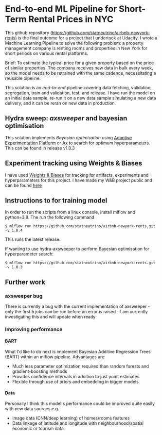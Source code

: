 # End-to-end ML Pipeline for Short-Term Rental Prices in NYC
This github repository (https://github.com/statneutrino/airbnb-newyork-rents) 
is the final outcome for a project that I undertook at Udacity. I wrote a 
Machine Learning Pipeline to solve the following problem: a property management company is renting
rooms and properties in New York for short periods on various rental platforms.

Brief:
To estimate the typical price for a given property based on the price of similar properties. 
The company receives new data in bulk every week, so the model
needs to be retrained with the same cadence, necessitating
a reusable pipeline.

This solution is an *end-to-end* pipeline covering data fetching, validation, segregation, train
and validation, test, and release. I have run the model on an initial
data sample, re-run it on a new data sample simulating a
new data delivery, and it can be reran on new data in production.

## Hydra sweep: _axsweeper_ and bayesian optimisation

This solution implements *Bayesian optimisation* using [Adaptive Experimentation Platform](https://ax.dev/) or
[Ax](https://ax.dev/) to search for optimum hyperparameters. This can be found in release v1.0.3

## Experiment tracking using Weights & Biases
I have used [Weights & Biases](https://wandb.ai/site) for tracking for artifacts, experiments and hyperparameters
for this project. I have made my W&B project public and can be found [here](https://wandb.ai/statneutrino/nyc_airbnb)


## Instructions to for training model
In order to run the scripts from a linux console, install mlflow and python=3.8. The run the following command

    $ mlflow run https://github.com/statneutrino/airbnb-newyork-rents.git -v 1.0.4

This runs the latest release.

If wanting to use hydra-axsweeper to perform Bayesian optimisation for hyperparameter search:

    $ mlflow run https://github.com/statneutrino/airbnb-newyork-rents.git -v 1.0.3

## Further work

### axsweeper bug
There is currently a bug with the current implementation of axsweeper - only the first 5 jobs can be run before
an error is raised - I am currently investigating this and will update when ready

### Improving performance

#### BART
What I'd like to do next is implement Bayesian Additive Regression Trees (BART) within an mlflow pipeline.
Advantages are:
- Much less parameter optimization required than random forests and gradient-boosting methods
- Provides confidence intervals in addition to just point estimates
- Flexible through use of priors and embedding in bigger models

#### Data
Personally I think this model's performance could be improved quite easily with new data sources e.g.
- Image data (CNN/deep learning) of homes/rooms features
- Data linkage of latitude and longitude with neighbourhood/spatial economic or tourism data


